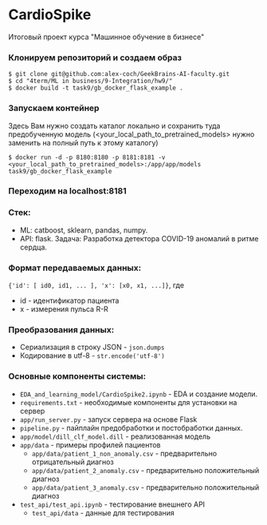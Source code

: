 # CardioSpike
Итоговый проект курса "Машинное обучение в бизнесе"

### Клонируем репозиторий и создаем образ
```
$ git clone git@github.com:alex-coch/GeekBrains-AI-faculty.git
$ cd "4term/ML in business/9-Integration/hw9/"
$ docker build -t task9/gb_docker_flask_example .
```

### Запускаем контейнер

Здесь Вам нужно создать каталог локально и сохранить туда предобученную модель (<your_local_path_to_pretrained_models> нужно заменить на полный путь к этому каталогу)
```
$ docker run -d -p 8180:8180 -p 8181:8181 -v <your_local_path_to_pretrained_models>:/app/app/models task9/gb_docker_flask_example
```

### Переходим на localhost:8181


### Стек:

- ML: catboost, sklearn, pandas, numpy. 
- API: flask. 
Задача: Разработка детектора COVID-19 аномалий в ритме сердца.

### Формат передаваемых данных:
``{'id': [ id0, id1, ... ], 'x': [x0, x1, ...]}``, где
- id - идентификатор пациента
- x - измерения пульса R-R

### Преобразования данных:
- Сериализация в строку JSON - ``json.dumps``
- Кодирование в utf-8 - ``str.encode('utf-8')``

### Основные компоненты системы:
- ``EDA_and_learning_model/CardioSpike2.ipynb`` - EDA и создание модели.
- ``requirements.txt`` - необходимые компоненты для установки на сервер 
- ``app/run_server.py`` - запуск сервера на основе Flask
- ``pipeline.py`` - пайплайн предобработки и постобработки данных. 
- ``app/model/dill_clf_model.dill`` - реализованная модель
- ``app/data`` - примеры профилей пациентов
  - ``app/data/patient_1_non_anomaly.csv`` - предварительно отрицательный диагноз
  - ``app/data/patient_2_anomaly.csv`` - предварительно положительный диагноз
  - ``app/data/patient_3_anomaly.csv`` - предварительно положительный диагноз
- ``test_api/test_api.ipynb`` - тестирование внешнего API
  - ``test_api/data`` - данные для тестирования
